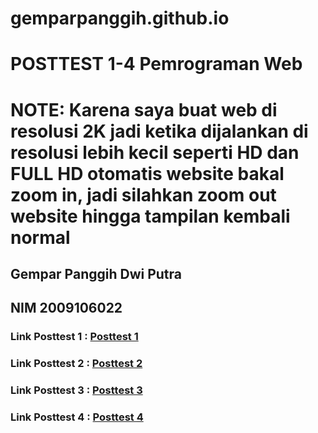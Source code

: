 # gemparpanggih.github.io
# POSTTEST 1-4 Pemrograman Web
# NOTE: Karena saya buat web di resolusi 2K jadi ketika dijalankan di resolusi lebih kecil seperti HD dan FULL HD otomatis website bakal zoom in, jadi silahkan zoom out website hingga tampilan kembali normal
## Gempar Panggih Dwi Putra
## NIM 2009106022

### Link Posttest 1 : <a href="https://gemparpanggih.github.io/posttest1/" >Posttest 1</a>
### Link Posttest 2 : <a href="https://gemparpanggih.github.io/posttest2/" >Posttest 2</a>
### Link Posttest 3 : <a href="https://gemparpanggih.github.io/posttest3/" >Posttest 3</a>
### Link Posttest 4 : <a href="https://gemparpanggih.github.io/posttest4/" >Posttest 4</a>
